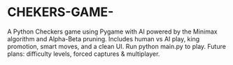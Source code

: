 # CHEKERS-GAME-
A Python Checkers game using Pygame with AI powered by the Minimax algorithm and Alpha-Beta pruning. Includes human vs AI play, king promotion, smart moves, and a clean UI. Run python main.py to play. Future plans: difficulty levels, forced captures &amp; multiplayer.
